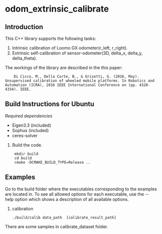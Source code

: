 odom_extrinsic_calibrate
=========
 
Introduction
------------

This C++ library supports the following tasks:

1. Intrinsic calibration of Loomo GX odometer(r_left, r_right).
2. Extrinsic self-calibration of sensor-odometer(3D, delta_x, delta_y, delta_theta).


The workings of the library are described in the this paper:

        Di Cicco, M., Della Corte, B., & Grisetti, G. (2016, May). Unsupervised calibration of wheeled mobile platforms. In Robotics and Automation (ICRA), 2016 IEEE International Conference on (pp. 4328-4334). IEEE.





Build Instructions for Ubuntu
-----------------------------

*Required dependencies*
* Eigen3.3 (included)
* Sophus (included)
* ceres-solver

1. Build the code.

        mkdir build
        cd build
        cmake -DCMAKE_BUILD_TYPE=Release ..


Examples
--------

Go to the build folder where the executables corresponding to the examples are located in. To see all allowed options for each executable, use the --help option which shows a description of all available options.

1.  calibration 

        ./build/calib data_path  [calibrate_result_path]

There are some samples in calibrate_dataset folder.

